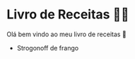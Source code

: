 # Livro de Receitas :man_cook:

Olá bem vindo ao meu livro de receitas :wave:

- Strogonoff de frango
